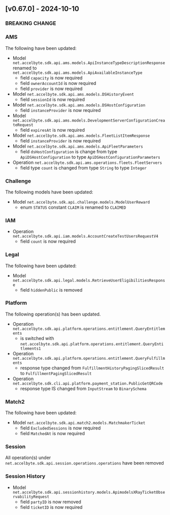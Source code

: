 <a name="v0.67.0"></a>
## [v0.67.0] - 2024-10-10

### BREAKING CHANGE

### AMS
The following have been updated:
- Model `net.accelbyte.sdk.api.ams.models.ApiInstanceTypeDescriptionResponse` renamed to `net.accelbyte.sdk.api.ams.models.ApiAvailableInstanceType `
  - field `capacity` is now required
  - field `ownerAccountId` is now required
  - field `provider` is now required
- Model `net.accelbyte.sdk.api.ams.models.DSHistoryEvent`
  - field `sessionId` is now required
- Model `net.accelbyte.sdk.api.ams.models.DSHostConfiguration`
  - field `instanceProvider` is now required
- Model `net.accelbyte.sdk.api.ams.models.DevelopmentServerConfigurationCreateRequest`
  - field `expiresAt` is now required
- Model `net.accelbyte.sdk.api.ams.models.FleetListItemResponse`
  - field `instanceProvider` is now required
- Model `net.accelbyte.sdk.api.ams.models.ApiFleetParameters`
  - field `dsHostConfiguration` is change from type `ApiDSHostConfiguration` to type `ApiDSHostConfigurationParameters` 
- Operation `net.accelbyte.sdk.api.ams.operations.fleets.FleetServers`
  - field type `count` is changed from type `String` to type `Integer`

### Challenge
The following models have been updated:
- Model `net.accelbyte.sdk.api.challenge.models.ModelUserReward`
  - enum `STATUS` constant `CLAIM` is renamed to `CLAIMED` 

### IAM
- Operation `net.accelbyte.sdk.api.iam.models.AccountCreateTestUsersRequestV4`
  - field `count` is now required

### Legal
The following have been updated:
- Model `net.accelbyte.sdk.api.legal.models.RetrieveUserEligibilitiesResponse`
  - field `hiddenPublic` is removed

### Platform
The following operation(s) has been updated.
- Operation `net.accelbyte.sdk.api.platform.operations.entitlement.QueryEntitlements`
  - is switched with `net.accelbyte.sdk.api.platform.operations.entitlement.QueryEntitlements1`
- Operation `net.accelbyte.sdk.api.platform.operations.entitlement.QueryFulfillments`
  - response type changed from `FulfillmentHistoryPagingSlicedResult` to `FulfillmentPagingSlicedResult`
- Operation `net.accelbyte.sdk.cli.api.platform.payment_station.PublicGetQRCode`
  - response type IS changed from `InputStream` to `BinarySchema`

### Match2
The following have been updated:
- Model `net.accelbyte.sdk.api.match2.models.MatchmakerTicket`
  - field `ExcludedSessions` is now required
  - field `MatchedAt` is now required

### Session
All operation(s) under `net.accelbyte.sdk.api.session.operations.operations` have been removed

### Session History
- Model `net.accelbyte.sdk.api.sessionhistory.models.ApimodelsXRayTicketObservabilityRequest`
  - field `partyID` is now removed
  - field `ticketID` is now required
